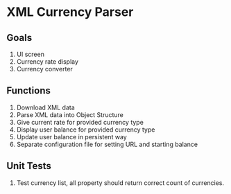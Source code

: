 # XML Currency Parser

## Goals
1. UI screen
2. Currency rate display
3. Currency converter

## Functions
1. Download XML data
2. Parse XML data into Object Structure
3. Give current rate for provided currency type
4. Display user balance for provided currency type
5. Update user balance in persistent way
6. Separate configuration file for setting URL and starting balance

## Unit Tests
1. Test currency list, all property should return correct count of currencies.